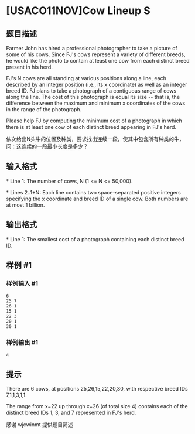 # [USACO11NOV]Cow Lineup S

## 题目描述

Farmer John has hired a professional photographer to take a picture of some of his cows.  Since FJ's cows represent a variety of different breeds, he would like the photo to contain at least one cow from each distinct breed present in his herd.

FJ's N cows are all standing at various positions along a line, each described by an integer position (i.e., its x coordinate) as well as an integer breed ID.  FJ plans to take a photograph of a contiguous range of cows along the line.  The cost of this photograph is equal its size -- that is, the difference between the maximum and minimum x coordinates of the cows in the range of the photograph.

Please help FJ by computing the minimum cost of a photograph in which there is at least one cow of each distinct breed appearing in FJ's herd.

依次给出N头牛的位置及种类，要求找出连续一段，使其中包含所有种类的牛，问：这连续的一段最小长度是多少？


## 输入格式

\* Line 1: The number of cows, N (1 <= N <= 50,000). 

\* Lines 2..1+N: Each line contains two space-separated positive integers specifying the x coordinate and breed ID of a single cow.  Both numbers are at most 1 billion.


## 输出格式

\* Line 1: The smallest cost of a photograph containing each distinct breed ID.


## 样例 #1

### 样例输入 #1
```
6 
25 7 
26 1 
15 1 
22 3 
20 1 
30 1
```

### 样例输出 #1

```
4
```

## 提示

There are 6 cows, at positions 25,26,15,22,20,30, with respective breed IDs 7,1,1,3,1,1.


The range from x=22 up through x=26 (of total size 4) contains each of the distinct breed IDs 1, 3, and 7 represented in FJ's herd.

感谢 wjcwinmt  提供题目简述

